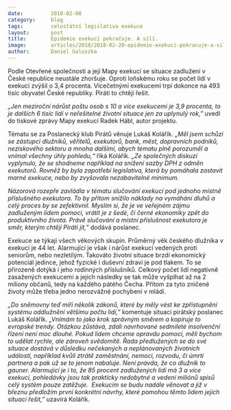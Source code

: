 ```yaml
---
date:         2018-02-08
category:     blog
tags:         celostátní legislativa exekuce  
layout:       post
title:        Epidemie exekucí pokračuje. A sílí.
image:        articles/2018/2018-02-20-epidemie-exekuci-pokracuje-a-sili.jpg
author:       Daniel Galuszka
---
```


Podle Otevřené společnosti a její Mapy exekucí se situace zadlužení v České republice neustále zhoršuje. Oproti loňskému roku se počet lidí v exekuci zvýšil o 3,4 procenta. Vícečetnými exekucemi trpí dokonce na 493 tisíc obyvatel České republiky. Piráti to chtějí řešit.

_„Jen meziroční nárůst poštu osob s 10 a více exekucemi je 3,9 procenta, to je dalších 6 tisíc lidí v neřešitelné životní situace jen za uplynulý rok,”_ uvedl do tiskové zprávy Mapy exekucí Radek Hábl, autor projektu.

Tématu se za Poslanecký klub Pirátů věnuje Lukáš Kolářík. _„Měl jsem schůzi se zástupci dlužníků, věřitelů, exekutorů, bank, měst, dopravních podniků, neziskového sektoru a mnoha dalšími, abych tématu plně porozuměl a vnímal všechny úhly pohledu,“_ říká Kolářík. _„Ze společných diskuzí vyplynulo, že se shodneme například na snížení sazby DPH z odměn exekutorů. Rovněž by byla zapotřebí legislativa, která by pomáhala zastavit marné exekuce, nebo by zvyšovala nezabavitelné minimum._

_Názorová rozepře zavládla v tématu slučování exekucí pod jednoho místně příslušného exekutora. To by přitom snížilo náklady na vymáhání dluhů a celý proces by se zefektivnil. Myslím si, že je ve veřejném zájmu zadluženým lidem pomoci, vrátit je z šedé, či černé ekonomiky zpět do produktivního života. Právě slučování a místní příslušnost exekutora je směr, kterým chtějí Piráti jít,”_ dodává poslanec.

Exekuce se týkají všech věkových skupin. Průměrný věk českého dlužníka v exekuci je 44 let. Alarmující je však i nárůst exekucí vedených proti seniorům, nebo nezletilým. Takováto životní situace brzdí ekonomický potenciál jedince, jehož fyzické i duševní zdraví je pod tlakem. To se přirozeně dotýká i jeho rodinných příslušníků. Celkový počet lidí negativně zasažených exekucemi a jejich následky se tak může vyšplhat až na 2 miliony občanů, tedy na každého pátého Čecha. Přitom za tyto zničené životy může třeba jedno nerozvážné pochybení v mládí.

_„Do sněmovny teď míří několik zákonů, které by měly vést ke zpřístupnění systému oddlužnění většímu počtu lidí,”_ komentuje situaci pirátský poslanec Lukáš Kolářík. _„Vnímám to jako krok správným směrem a kopíruje to evropské trendy. Otázkou zůstává, zdali navrhované sedmileté insolvenční řízení není moc dlouhé. Pokud lidem chceme opravdu pomoci, měli bychom to udělat rychle, ale zároveň svědomitě. Řada předlužených se do své situace dostává v důsledku nečekaných a neplánovaných životních událostí, například kvůli ztrátě zaměstnání, nemoci, rozvodu, či úmrtí partnera a pak už se to jenom nabaluje. Není pravda, že co dlužník to gauner. Alarmující je i to, že 85 procent zadlužených lidí má 3 a více exekucí, pohledávky jsou tak prakticky nedobytné a vedení miliónů spisů celý systém pouze zatěžuje.  Exekucím se budu nadále věnovat a již v březnu předložím první konkrétní návrhy, které pomohou těmto lidem jejich situaci řešit,”_ uzavírá Kolářík.